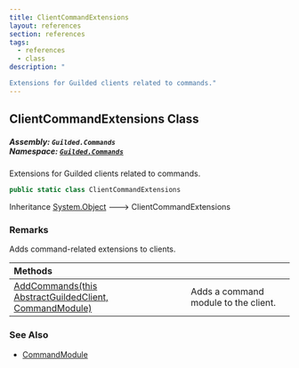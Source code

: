 ```yaml
---
title: ClientCommandExtensions
layout: references
section: references
tags:
  - references
  - class
description: "

Extensions for Guilded clients related to commands."
---
```


## ClientCommandExtensions Class
##### **Assembly:** `Guilded.Commands`<br/>**Namespace:** [`Guilded.Commands`](Guilded.Commands 'Guilded.Commands')

Extensions for Guilded clients related to commands.

```csharp
public static class ClientCommandExtensions
```

Inheritance [System.Object](https://docs.microsoft.com/en-us/dotnet/api/System.Object 'System.Object') &#129106; ClientCommandExtensions

### Remarks
  
Adds command-related extensions to clients.

| Methods | |
| :--- | :--- |
| [AddCommands(this AbstractGuildedClient, CommandModule)](ClientCommandExtensions.AddCommands(thisAbstractGuildedClient,CommandModule) 'Guilded.Commands.ClientCommandExtensions.AddCommands(this Guilded.AbstractGuildedClient, Guilded.Commands.CommandModule)') | Adds a command module to the client. |

### See Also
- [CommandModule](CommandModule 'Guilded.Commands.CommandModule')